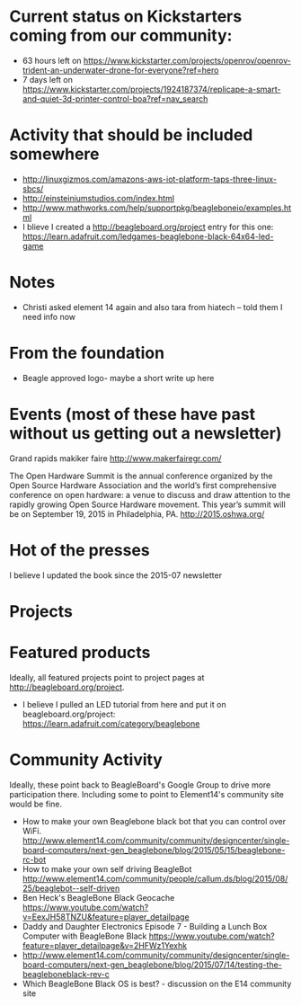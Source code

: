 # Current status on Kickstarters coming from our community:
* 63 hours left on https://www.kickstarter.com/projects/openrov/openrov-trident-an-underwater-drone-for-everyone?ref=hero
* 7 days left on https://www.kickstarter.com/projects/1924187374/replicape-a-smart-and-quiet-3d-printer-control-boa?ref=nav_search

# Activity that should be included somewhere
* http://linuxgizmos.com/amazons-aws-iot-platform-taps-three-linux-sbcs/
* http://einsteiniumstudios.com/index.html
* http://www.mathworks.com/help/supportpkg/beagleboneio/examples.html
* I blieve I created a http://beagleboard.org/project entry for this one: https://learn.adafruit.com/ledgames-beaglebone-black-64x64-led-game

# Notes
* Christi asked element 14 again and also tara from hiatech – told them I need info
now

# From the foundation
* Beagle approved logo- maybe a short write up here

# Events (most of these have past without us getting out a newsletter)
Grand rapids makiker faire
http://www.makerfairegr.com/
 
 
The Open Hardware Summit is the annual conference organized by the Open Source
Hardware Association and the world’s first comprehensive conference on open
hardware: a venue to discuss and draw attention to the rapidly growing Open
Source Hardware movement. This year’s summit will be on September 19, 2015 in
Philadelphia, PA.
http://2015.oshwa.org/
 
 
# Hot of the presses
I believe I updated the book since the 2015-07 newsletter

# Projects 
 
 
# Featured products
Ideally, all featured projects point to project pages at http://beagleboard.org/project.
* I believe I pulled an LED tutorial from here and put it on beagleboard.org/project:  https://learn.adafruit.com/category/beaglebone
 
# Community Activity
Ideally, these point back to BeagleBoard's Google Group to drive more participation there. Including some to point to Element14's community site would be fine.
* How to make your own Beaglebone black bot that you can control over WiFi. http://www.element14.com/community/community/designcenter/single-board-computers/next-gen_beaglebone/blog/2015/05/15/beaglebone-rc-bot
* How to make your own self driving BeagleBot
 http://www.element14.com/community/people/callum.ds/blog/2015/08/25/beaglebot--self-driven
* Ben Heck's BeagleBone Black Geocache https://www.youtube.com/watch?v=EexJH58TNZU&feature=player_detailpage
* Daddy and Daughter Electronics Episode 7 - Building a Lunch Box Computer with BeagleBone Black https://www.youtube.com/watch?feature=player_detailpage&v=2HFWz1Yexhk
* http://www.element14.com/community/community/designcenter/single-board-computers/next-gen_beaglebone/blog/2015/07/14/testing-the-beagleboneblack-rev-c
* Which BeagleBone Black OS is best? - discussion on the E14 community site
